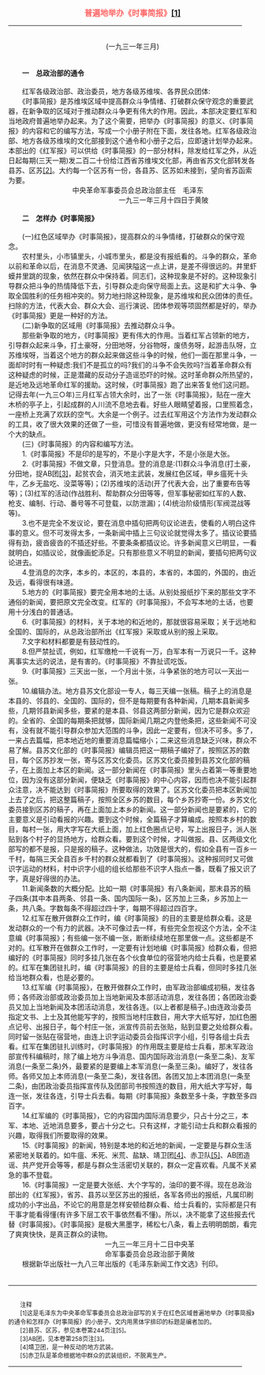 <center><FONT style="FONT-SIZE: 12pt" COLOR="#FF6666"><B>普遍地举办《时事简报》<a href="#tail">[1]</a></B></center></FONT>
<HR color="#EE9B73" size="1" width="94%">
<BR>
<center>(一九三一年三月)</center>
<BR>
<BR>
　　<B>一　总政治部的通令</B>
<BR>
<BR>
　　红军各级政治部、政治委员，地方各级苏维埃、各界民众团体:
<BR>
　　《时事简报》是苏维埃区域中提高群众斗争情绪、打破群众保守观念的重要武器，在新争取的区域对于推动群众斗争更有伟大的作用。因此，本部决定要红军和当地政府普遍地举办起来。为了这个需要，把举办《时事简报》的意义、《时事简报》的内容和它的编写方法，写成一个小册子附在下面，发往各地。红军各级政治部、地方各级苏维埃的文化部接到这个通令和小册子之后，应即速计划举办起来。本部出的《红军报》可以供给《时事简报》的一部分材料，除发给红军之外，从近日起每期(三天一期)发二百二十份给江西省苏维埃文化部，再由省苏文化部转发各县苏、区苏<a href="#tail">[2]</a>。大约每一个区苏有一份，各县苏、区苏如未接到，望向省苏函索为要。
<BR>
　　　　　　　　　 中央革命军事委员会总政治部主任　毛泽东
<BR>
　　　　　　　　　　　　　　　　一九三一年三月十四日于黄陂
<BR>
<BR>
　　<B>二　怎样办《时事简报》</B>
<BR>
<BR>
　　(一)红色区域举办《时事简报》，提高群众的斗争情绪，打破群众的保守观念。
<BR>
　　农村里头，小市镇里头，小城市里头，都是没有报纸看的。斗争的群众，革命以前和革命以后，在消息不灵通、见闻狭隘这一点上讲，是差不得很远的。井里虾蟆井里跳的现象，依然在群众中保持着。同志们，这种现象是不好的。这种现象引导群众把斗争的热情降低下去，引导群众走向保守局面上去。这是和扩大斗争、争取全国胜利的任务相冲突的。努力地扫除这种现象，是苏维埃和民众团体的责任。扫除的方法，代表大会、群众大会、巡行演说、团体参观等项固然都是好的，举办《时事简报》更是一种好的方法。
<BR>
　　(二)新争取的区域用《时事简报》去推动群众斗争。
<BR>
　　那些新争取的地方，《时事简报》更有伟大的作用。当着红军占领新的地方，引导群众起来斗争，打土豪呀，分田地呀，分谷物呀，废债务呀，起游击队呀，立苏维埃呀，当着这个地方的群众起来做这些斗争的时候，他们一面在那里斗争，一面却时时有一种疑虑:我们不是孤立的吗?我们的斗争不会失败吗?当着革命群众有这种疑虑的时候，正是潜藏的反动分子造谣恐吓的时候。这时革命群众所热望的，是近地及远地革命红军的援助。这时候，《时事简报》跑了出来答复他们这问题。记得去年(一九三○年)三月红军占领大余时，出了一张《时事简报》，贴在一座大木桥的亭子上，引起成群的人川流不息地去看。好些人眼睛望着报，口里照着念，一座桥上充满了欢跃的空气。大余是一个例子。过去红军用这个方法作为发动群众的工具，收了很大效果的还做了一些，可惜没有普遍地做，更没有经常地做，是一个大的缺点。
<BR>
　　(三)《时事简报》的内容和编写方法。
<BR>
　　1.《时事简报》不是印的是写的，不是小字是大字，不是小张是大张。
<BR>
　　2.《时事简报》不做文章，只登消息。登的消息是:(1)群众斗争消息(打土豪，分田地，捉AB团<a href="#tail">[3]</a>，起贫农会，消灭地主武装，发展红色区域，甲乡瘟死十头牛，乙乡无盐吃、没菜等等)；(2)苏维埃的活动(开了代表大会，出了重要布告等等)；(3)红军的活动(作战胜利、帮助群众分田等等，但军事秘密如红军的人数、枪支、编制、行动、番号等不可登载，以防泄漏)；(4)统治阶级情形(军阀混战等等)。
<BR>
　　3.也不是完全不发议论，要在消息中插句把两句议论进去，使看的人明白这件事的意义。但不可发得太多，一条新闻中插上三句议论就觉得太多了。插议论要插得有劲，疲沓疲沓的不插还好些。不要条条都插议论。许多新闻意义已明显，一看就明白，如插议论，就像画蛇添足。只有那些意义不明显的新闻，要插句把两句议论进去。
<BR>
　　4.登消息的次序，本乡的，本区的，本县的，本省的，本国的，外国的，由近及远，看得很有味道。
<BR>
　　5.地方的《时事简报》要完全用本地的土话。从别处报纸抄下来的那些文字不通俗的新闻，要把原文完全改变。红军的《时事简报》，不会写本地的土话，也要用十分浅白的普通话。
<BR>
　　6.《时事简报》的材料，关于本地的和近地的，那就很容易采取；关于远地和全国的、国际的，从总政治部所出《红军报》采取或从别的报上采取。
<BR>
　　7.文字和材料都要是有鼓动性的。
<BR>
　　8.但严禁扯谎，例如，红军缴枪一千说有一万，白军本有一万说只一千。这种离事实太远的说法，是有害的。《时事简报》不靠扯谎吃饭。
<BR>
　　9.《时事简报》三天出一张，一个月出十张，斗争紧张的地方可以一天出一张。
<BR>
　　10.编辑办法。地方县苏文化部设一专人，每三天编一张稿。稿子上的消息是本县的、邻县的、全国的、国际的，但不是每期要有各种新闻，几期本县新闻多些，几期邻县新闻多些，要紧的是本县、邻县这两部分新闻，因为它是群众欢迎的。全省的、全国的每期条把就够，国际新闻几期之内登他条把，这些新闻不可没有，没有就不能引导群众参加大范围的斗争，因此一定要有，但决不可多。多了，一来占去篇幅，把本地近地的重要消息篇幅缩小；二来这些消息缺乏兴味，群众不易了解。县苏文化部的《时事简报》编辑员把这一期稿子编好了，按照区苏的数目，每个区苏抄发一张，寄与区苏文化委员。区苏文化委员接到县苏文化部的稿子，在上面加上本区的新闻。这一部分新闻在《时事简报》里头占着第一等重要地位，因为没有这部分新闻，便缺乏《时事简报》的中心内容，因而也决不能引起群众注意，决不能达到《时事简报》所要取得的效果了。区苏文化委员把本区新闻加上去了之后，把这整篇稿子，按照全区乡苏的数目，每个乡苏抄寄一份。乡苏文化委员接到区苏的稿子，再在上面加上本乡的新闻。这一部分新闻也是要紧的，它的主要意义是引动看报的兴趣。要到这个时候，全篇稿子才算编成。按照本乡村的数目，每村一张，用大字写在大纸上面，加上红色圈点记号，写上出报日子，派人张贴到各个村子的显扬地方，给群众看。要到这个时候，才叫做报。县、区两级文化部写的都不是报，只是报的稿子。这种做法，功效是很大的，假如全县有一百乡一千村，每隔三天全县百乡千村的群众就都看到了《时事简报》。这种报同时又可做识字运动的材料，村中识字小组的组长给那些不识字人指点一番，既看了报又识了字，真是好得很的办法。
<BR>
　　11.新闻条数的大概分配。比如一期《时事简报》有八条新闻，那末县苏的稿子四条(其中本县两条、邻县一条、国内国际一条)，区苏加上三条，乡苏加上一条，共八条。字数每条不得超过四十字，每期不得超过四百字。
<BR>
　　12.红军在散开做群众工作时，编《时事简报》的目的主要是给群众看。这是发动群众的一个有力的武器。决不可像过去一样，有些完全忽视这个方法，全不注意编《时事简报》；有些编一张不编一张，断断续续地在那里做一点。这些都是不对的。红军散开在做群众工作时，一定要有计划地编《时事简报》给群众看，但把编好的《时事简报》同时多挂几张在各个伙食单位的宿营地内给士兵看，也是要紧的。红军在集团驻扎时，编《时事简报》的目的主要是给士兵看，但同时多挂几张给当地群众看，也是必要的。
<BR>
　　13.红军编《时事简报》，在散开做群众工作时，由军政治部编成初稿，发往各师；各师政治部或政治委员加上当地新闻及本部活动消息，发往各团；各团政治委员又加上当地新闻及本团活动消息，发往各连。(以上者都是稿子。)由连政治委员指定文书、上士及其他能写字的，按照当地村庄数目，用大字大纸写好，加红色圈点记号、出报日子，每个村庄一张，派宣传员前去张贴，贴到显要之处给群众看。同时留一张贴在宿营地，由连上识字运动委员会指挥识字小组，引导各组士兵去看。红军在集团驻扎训练时，《时事简报》的作用既主要是给士兵看，那末军政治部宣传科编稿时，除了编上地方斗争消息、国内国际政治消息(一条至二条)、友军消息(一条至二条)外，最要紧的是要编上本军消息(一条至三条)。编好了，发往各师。各师又加上本师消息(一条至二条)，发往各团。各团又加上本团消息(一条至二条)，由团政治委员指挥宣传队及团部司书按照连的数目，用大纸大字写好，每连一张，发往各连，引导士兵去看。每期《时事简报》条数至多十条，字数至多四百字。
<BR>
　　14.红军编的《时事简报》，它的内容国内国际消息要少，只占十分之三，本军、本地、近地消息要多，要占十分之七。只有这样，才能引动士兵和群众看报的兴趣，取得我们所要取得的效果。
<BR>
　　15.《时事简报》的新闻，特别是本地的和近地的新闻，一定要是与群众生活紧密地关联着的。如牛瘟、禾死、米荒、盐缺、靖卫团<a href="#tail">[4]</a>、赤卫队<a href="#tail">[5]</a>、AB团造谣、共产党开会等等，都是与群众生活密切关联的，群众一定喜欢看。凡属不关紧急的事不登载。
<BR>
　　16.《时事简报》一定是要大张纸、大个字写的，油印的要不得。现在总政治部出的《红军报》，省苏、县苏以至区苏出的报纸，各军各师出的报纸，凡属印刷成功的小字出品，不论它的用意是怎样安顿给群众看、给士兵看的，实际都是只有干事才能看得懂(有许多下层工农干事依然看不懂)。所以，决不能拿了这些报去代替《时事简报》。《时事简报》是极大黑墨字，稀松七八条，看上去明明朗朗，看完了爽爽快快，是真正群众的读物。
<BR>
　　　　　　　　　　　　　　一九三一年三月十二日中央革
<BR>
　　　　　　　　　　　　　　命军事委员会总政治部于黄陂
<BR>
　　根据新华出版社一九八三年出版的《毛泽东新闻工作文选》刊印。
<BR>
　　<hr><a name="tail"></a>    <FONT style="FONT-SIZE: 9pt">
<BR>
　　注释
<BR>
　　[1]这是毛泽东为中央革命军事委员会总政治部写的关于在红色区域普遍地举办《时事简报》的通令和怎样办《时事简报》的小册子。文内用黑体字排印的标题是编者加的。
<BR>
　　[2]县苏、区苏，参见本卷第244页注[5]。
<BR>
　　[3]AB团，见本卷第258页注[3]。
<BR>
　　[4]靖卫团，是一种反动的地方武装。
<BR>
　　[5]赤卫队是革命根据地中群众的武装组织，不脱离生产。
<BR>
</FONT>
<HR color="#EE9B73" size="1" width="94%">

